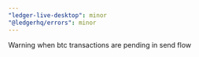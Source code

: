 ```yaml
---
"ledger-live-desktop": minor
"@ledgerhq/errors": minor
---
```


Warning when btc transactions are pending in send flow
